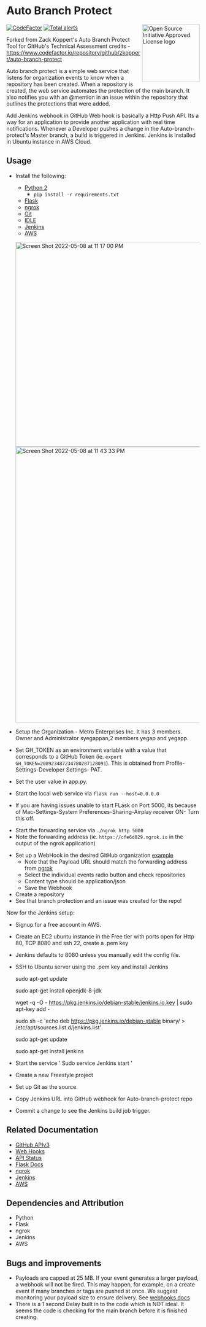 # Auto Branch Protect
<a href="https://opensource.org"><img height="150" align="right" src="https://opensource.org/files/OSIApprovedCropped.png" alt="Open Source Initiative Approved License logo"></a>

[![CodeFactor](https://www.codefactor.io/repository/github/zkoppert/auto-branch-protect/badge?s=c9ed51e74e4a59d7e3a0e766fe56b1237a53d1c4)](https://www.codefactor.io/repository/github/zkoppert/auto-branch-protect)  [![Total alerts](https://img.shields.io/lgtm/alerts/g/zkoppert/Auto-branch-protect.svg?logo=lgtm&logoWidth=18)](https://lgtm.com/projects/g/zkoppert/Auto-branch-protect/alerts/)

Forked from Zack Koppert's Auto Branch Protect Tool for GitHub's Technical Assessment credits - https://www.codefactor.io/repository/github/zkoppert/auto-branch-protect

Auto branch protect is a simple web service that listens for organization events to know when a repository has been created. When a repository is created, the web service automates the protection of the main branch. It also notifies you with an @mention in an issue within the repository that outlines the protections that were added.

Add Jenkins webhook in GitHub
Web hook is basically a Http Push API. Its a way for an application to provide another application with real time notifications. Whenever a Developer pushes a change in the Auto-branch-protect's Master branch, a build is triggered in Jenkins. Jenkins is installed in Ubuntu instance in AWS Cloud. 

## Usage
- Install the following:
  - [Python 2](https://www.python.org/downloads/)
    - `pip install -r requirements.txt`
  - [Flask](https://flask.palletsprojects.com/en/1.1.x/installation/#installation)
  - [ngrok](https://dashboard.ngrok.com/get-started)
  - [Git](https://git-scm.com/download/mac)
  - [IDLE](https://docs.python.org/3/library/idle.html)
  - [Jenkins](https://www.jenkins.io/download/)
  - [AWS](https://portal.aws.amazon.com/billing/signup#/start/email)



  <img width="534" alt="Screen Shot 2022-05-08 at 11 17 00 PM" src="https://user-images.githubusercontent.com/104956469/167351261-622ebe50-799b-4d4a-b4c2-6b8ce1bc7da0.png"><img width="720" alt="Screen Shot 2022-05-08 at 11 43 33 PM" src="https://user-images.githubusercontent.com/104956469/167354585-759b86c7-b9fe-4563-aa92-b6d0de346f26.png">


  
  
- Setup the Organization - Metro Enterprises Inc. It has 3 members. Owner and Administrator syegappan,2 members yegap and yegapp.
- Set GH_TOKEN as an environment variable with a value that corresponds to a GitHub Token (ie. `export GH_TOKEN=208923487234780287128091`). This is obtained from Profile-Settings-Developer Settings- PAT.
- Set the user value in app.py. 
- Start the local web service via `flask run --host=0.0.0.0`

- If you are having issues unable to start FLask on Port 5000, its because of Mac-Settings-System Preferences-Sharing-Airplay receiver ON- Turn this off.

<!-- markdownlint-disable -->
- Start the forwarding service via `./ngrok http 5000 `
- Note the forwarding address (ie. `https://cfe6d829.ngrok.io` in the output of the ngrok application)
<!-- markdownlint-disable -->
- Set up a WebHook in the desired GitHub organization [example](https://github.com/buzzmoto-org/REPO/settings/hooks)
  - Note that the Payload URL should match the forwarding address from [ngrok](https://blahblah.ngrok.io)
  - Select the individual events radio button and check repositories
  - Content type should be application/json
  - Save the Webhook
- Create a repository
- See that branch protection and an issue was created for the repo!

Now for the Jenkins setup:
- Signup for a free account in AWS.
- Create an EC2 ubuntu instance in the Free tier with ports open for Http 80, TCP 8080 and ssh 22, create a .pem key
-  Jenkins defaults to 8080 unless you manually edit the config file.
-  SSH to Ubuntu server using the .pem key and install Jenkins
   
   sudo apt-get update

   sudo apt-get install openjdk-8-jdk

   wget -q -O - https://pkg.jenkins.io/debian-stable/jenkins.io.key | sudo apt-key add -

   sudo sh -c 'echo deb https://pkg.jenkins.io/debian-stable binary/ > /etc/apt/sources.list.d/jenkins.list'

   sudo apt-get update

   sudo apt-get install jenkins
   
 - Start the service ' Sudo service Jenkins start '
 - Create a new Freestyle project
 - Set up Git as the source.
 - Copy Jenkins URL into GitHub webhook for Auto-branch-protect repo
 - Commit a change to see the Jenkins build job trigger.



## Related Documentation
- [GitHub APIv3](https://developer.github.com/v3/)
- [Web Hooks](https://developer.github.com/webhooks/)
- [API Status](https://www.githubstatus.com/)
- [Flask Docs](https://flask.palletsprojects.com/en/1.1.x/)
- [ngrok](https://ngrok.com/docs)
- [Jenkins](https://www.jenkins.io/doc/)
- [AWS](https://docs.aws.amazon.com/)

## Dependencies and Attribution
- Python
- Flask
- ngrok
- Jenkins
- AWS

## Bugs and improvements
- Payloads are capped at 25 MB. If your event generates a larger payload, a webhook will not be fired. This may happen, for example, on a create event if many branches or tags are pushed at once. We suggest monitoring your payload size to ensure delivery. See [webhooks docs](https://developer.github.com/webhooks/)
- There is a 1 second Delay built in to the code which is NOT ideal. It seems the code is checking for the main branch before it is finished creating.


